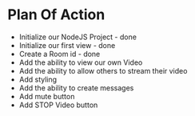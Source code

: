 # Plan Of Action

- Initialize our NodeJS Project - done
- Initialize our first view - done
- Create a Room id - done
- Add the ability to view our own Video
- Add the ability to allow others to stream their video
- Add styling
- Add the ability to create messages
- Add mute button
- Add STOP Video button
